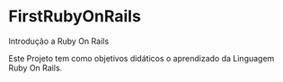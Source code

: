 # FirstRubyOnRails
Introdução a Ruby On Rails 

Este Projeto tem como objetivos didáticos o aprendizado da Linguagem Ruby On Rails.
